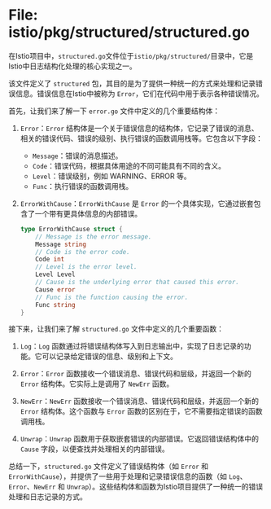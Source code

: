 # File: istio/pkg/structured/structured.go

在Istio项目中，`structured.go`文件位于`istio/pkg/structured/`目录中，它是Istio中日志结构化处理的核心实现之一。

该文件定义了 `structured` 包，其目的是为了提供一种统一的方式来处理和记录错误信息。错误信息在Istio中被称为 `Error`，它们在代码中用于表示各种错误情况。

首先，让我们来了解一下 `error.go` 文件中定义的几个重要结构体：

1. `Error`：`Error` 结构体是一个关于错误信息的结构体，它记录了错误的消息、相关的错误代码、错误的级别、执行错误的函数调用栈等。它包含以下字段：

   - `Message`：错误的消息描述。
   - `Code`：错误代码，根据具体用途的不同可能具有不同的含义。
   - `Level`：错误级别，例如 WARNING、ERROR 等。
   - `Func`：执行错误的函数调用栈。

2. `ErrorWithCause`：`ErrorWithCause` 是 `Error` 的一个具体实现，它通过嵌套包含了一个带有更具体信息的内部错误。

	```go
	type ErrorWithCause struct {
		// Message is the error message.
		Message string
		// Code is the error code.
		Code int
		// Level is the error level.
		Level Level
		// Cause is the underlying error that caused this error.
		Cause error
		// Func is the function causing the error.
		Func string
	}
	```

接下来，让我们来了解 `structured.go` 文件中定义的几个重要函数：

1. `Log`：`Log` 函数通过将错误结构体写入到日志输出中，实现了日志记录的功能。它可以记录给定错误的信息、级别和上下文。

2. `Error`：`Error` 函数接收一个错误消息、错误代码和层级，并返回一个新的 `Error` 结构体。它实际上是调用了 `NewErr` 函数。

3. `NewErr`：`NewErr` 函数接收一个错误消息、错误代码和层级，并返回一个新的 `Error` 结构体。这个函数与 `Error` 函数的区别在于，它不需要指定错误的函数调用栈。

4. `Unwrap`：`Unwrap` 函数用于获取嵌套错误的内部错误。它返回错误结构体中的 `Cause` 字段，以便查找并处理相关的内部错误。

总结一下，`structured.go` 文件定义了错误结构体（如 `Error` 和 `ErrorWithCause`），并提供了一些用于处理和记录错误信息的函数（如 `Log`、`Error`、`NewErr` 和 `Unwrap`）。这些结构体和函数为Istio项目提供了一种统一的错误处理和日志记录的方式。

